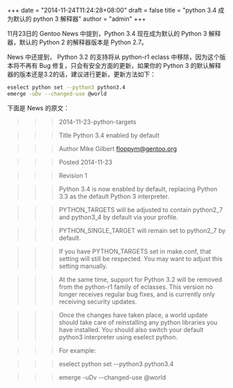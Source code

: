 +++
date = "2014-11-24T11:24:28+08:00"
draft = false
title = "python 3.4 成为默认的 python 3 解释器"
author = "admin"
+++

11月23日的 Gentoo News 中提到，Python 3.4 现在成为默认的 Python 3 解释器，默认的 Python 2 的解释器版本是 Python 2.7。
<!--more-->

News 中还提到， Python 3.2 的支持将从 python-r1 eclass 中移除，因为这个版本将不再有 Bug 修复，只会有安全方面的更新，如果你的 Python 3 的默认解释器的版本还是3.2的话，建议进行更新，更新方法如下：

``` bash
eselect python set --python3 python3.4
emerge -uDv --changed-use @world
```

下面是 News 的原文：

>>>2014-11-23-python-targets

>>>Title                     Python 3.4 enabled by default

>>>Author                    Mike Gilbert <floppym@gentoo.org>

>>>Posted                    2014-11-23

>>>Revision                  1

>>>Python 3.4 is now enabled by default, replacing Python 3.3 as the default Python 3 interpreter.

>>>PYTHON_TARGETS will be adjusted to contain python2_7 and python3_4 by default via your profile.

>>>PYTHON_SINGLE_TARGET will remain set to python2_7 by default.

>>>If you have PYTHON_TARGETS set in make.conf, that setting will still be respected. You may want to adjust this setting manually.

>>>At the same time, support for Python 3.2 will be removed from the python-r1 family of eclasses. This version no longer receives regular bug fixes, and is currently only receiving security updates.

>>>Once the changes have taken place, a world update should take care of reinstalling any python libraries you have installed. You should also switch your default python3 interpreter using eselect python.

>>>For example:

>>>eselect python set --python3 python3.4

>>>emerge -uDv --changed-use @world
